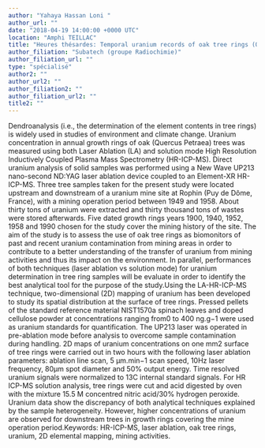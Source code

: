 ```yaml
---
author: "Yahaya Hassan Loni "
author_url: ""
date: "2018-04-19 14:00:00 +0000 UTC"
location: "Amphi TEILLAC"
title: "Heures thésardes: Temporal uranium records of oak tree rings (Quercus petraea) by (LA)-HR-ICP-MS from a former uranium mining site (Rophin, France)"
author_filiation: "Subatech (groupe Radiochimie)"
author_filiation_url: ""
type: "spécialisé"
author2: ""
author_url2: ""
author_filiation2: ""
author_filiation_url2: ""
title2: ""
---
```

Dendroanalysis (i.e., the determination of the element contents in tree rings) is widely used in studies of environment and climate change. Uranium concentration in annual growth rings of oak (Quercus Petraea) trees was measured using both Laser Ablation (LA) and solution mode High Resolution Inductively Coupled Plasma Mass Spectrometry (HR-ICP-MS). Direct uranium analysis of solid samples was performed using a New Wave UP213 nano-second ND:YAG laser ablation device coupled to an Element-XR HR-ICP-MS. Three tree samples taken for the present study were located upstream and downstream of a uranium mine site at Rophin (Puy de Dôme, France), with a mining operation period between 1949 and 1958. About thirty tons of uranium were extracted and thirty thousand tons of wastes were stored afterwards. Five dated growth rings years 1900, 1940, 1952, 1958 and 1990 chosen for the study cover the mining history of the site. The aim of the study is to assess the use of oak tree rings as biomonitors of past and recent uranium contamination from mining areas in order to contribute to a better understanding of the transfer of uranium from mining activities and thus its impact on the environment. In parallel, performances of both techniques (laser ablation vs solution mode) for uranium determination in tree ring samples will be evaluate in order to identify the best analytical tool for the purpose of the study.Using the LA-HR-ICP-MS technique, two-dimensional (2D) mapping of uranium has been developed to study its spatial distribution at the surface of tree rings. Pressed pellets of the standard reference material NIST1570a spinach leaves and doped cellulose powder at concentrations ranging from0 to 400 ng.g−1 were used as uranium standards for quantification. The UP213 laser was operated in pre-ablation mode before analysis to overcome sample contamination during handling. 2D maps of uranium concentrations on one mm2 surface of tree rings were carried out in two hours with the following laser ablation parameters: ablation line scan, 5 μm.min−1 scan speed, 10Hz laser frequency, 80μm spot diameter and 50% output energy. Time resolved uranium signals were normalized to 13C internal standard signals. For HR ICP-MS solution analysis, tree rings were cut and acid digested by oven with the mixture 15.5 M concentred nitric acid/30% hydrogen peroxide. Uranium data show the discrepancy of both analytical techniques explained by the sample heterogeneity. However, higher concentrations of uranium are observed for downstream trees in growth rings covering the mine operation period.Keywords: HR-ICP-MS, laser ablation, oak tree rings, uranium, 2D elemental mapping, mining activities.
